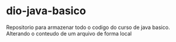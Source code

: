 # dio-java-basico
Repositorio para armazenar todo o codigo do curso de java basico.
Alterando o conteudo de um arquivo de forma local
